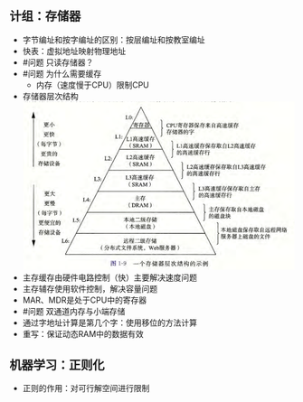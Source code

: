 ## 计组：存储器
- 字节编址和按字编址的区别：按层编址和按教室编址
- 快表：虚拟地址映射物理地址
- #问题 只读存储器？
- #问题 为什么需要缓存
	- 内存（速度慢于CPU）限制CPU
- 存储器层次结构![image.png](https://raw.githubusercontent.com/alwaysmissin/picgo/main/20230309105046.png)
- 主存缓存由硬件电路控制（快）主要解决速度问题
- 主存辅存使用软件控制，解决容量问题
- MAR、MDR是处于CPU中的寄存器
- #问题 双通道内存与小端存储
- 通过字地址计算是第几个字：使用移位的方法计算
- 重写：保证动态RAM中的数据有效

## 机器学习：正则化
- 正则的作用：对可行解空间进行限制